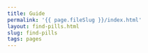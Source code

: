 ```yaml
---
title: Guide
permalink: '{{ page.fileSlug }}/index.html'
layout: find-pills.html
slug: find-pills
tags: pages
---
```




